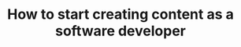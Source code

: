 ---
title: How to start creating content as a software developer
redirect_to: 'https://carlastabile.medium.com/how-to-start-creating-content-as-a-software-developer-7989dc456742'
platform: medium
medium_excerpt: I’m an active Twitter user and I follow a lot of tech people there. Most of them create great content that I really enjoy reading and I believe this is what makes our tech community great.
---
